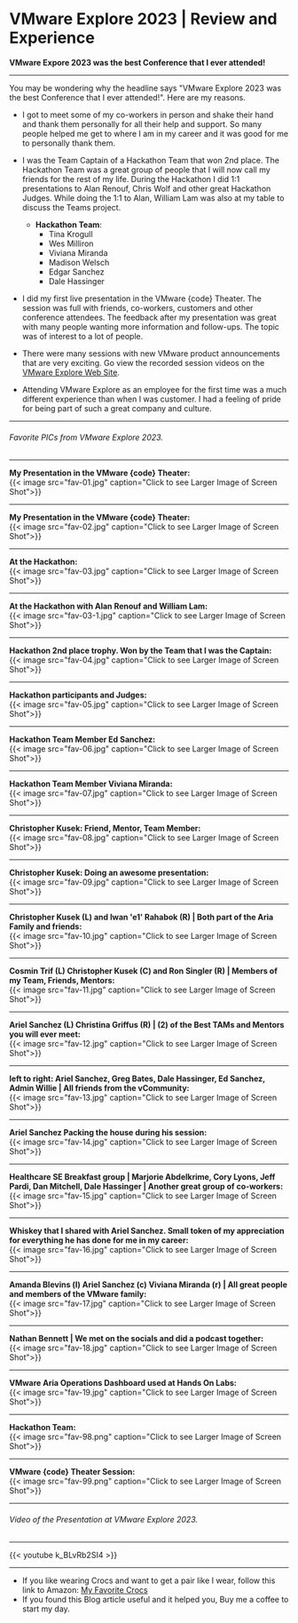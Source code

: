 # VMware Explore 2023 | Review and Experience


**VMware Expore 2023 was the best Conference that I ever attended!**

<!--more-->

---

You may be wondering why the headline says "VMware Explore 2023 was the best Conference that I ever attended!". Here are my reasons.  

* I got to meet some of my co-workers in person and shake their hand and thank them personally for all their help and support. So many people helped me get to where I am in my career and it was good for me to personally thank them.  

* I was the Team Captain of a Hackathon Team that won 2nd place. The Hackathon Team was a great group of people that I will now call my friends for the rest of my life. During the Hackathon I did 1:1 presentations to Alan Renouf, Chris Wolf and other great Hackathon Judges. While doing the 1:1 to Alan, William Lam was also at my table to discuss the Teams project.
  * **Hackathon Team**:  
    * Tina Krogull  
    * Wes Milliron  
    * Viviana Miranda  
    * Madison Welsch  
    * Edgar Sanchez  
    * Dale Hassinger  

* I did my first live presentation in the VMware {code} Theater. The session was full with friends, co-workers, customers and other conference attendees. The feedback after my presentation was great with many people wanting more information and follow-ups. The topic was of interest to a lot of people.  

* There were many sessions with new VMware product announcements that are very exciting. Go view the recorded session videos on the [VMware Explore Web Site](https://www.vmware.com/explore/video-library/search.html#year=2023).  

* Attending VMware Explore as an employee for the first time was a much different experience than when I was customer. I had a feeling of pride for being part of such a great company and culture.  





---

###### Favorite PICs from VMware Explore 2023.

---

**My Presentation in the VMware {code} Theater:**  
{{< image src="fav-01.jpg" caption="Click to see Larger Image of Screen Shot">}}  

---

**My Presentation in the VMware {code} Theater:**  
{{< image src="fav-02.jpg" caption="Click to see Larger Image of Screen Shot">}}  

---

**At the Hackathon:**  
{{< image src="fav-03.jpg" caption="Click to see Larger Image of Screen Shot">}}  

---

**At the Hackathon with Alan Renouf and William Lam:**  
{{< image src="fav-03-1.jpg" caption="Click to see Larger Image of Screen Shot">}}  

---

**Hackathon 2nd place trophy. Won by the Team that I was the Captain:**  
{{< image src="fav-04.jpg" caption="Click to see Larger Image of Screen Shot">}}  

---

**Hackathon participants and Judges:**  
{{< image src="fav-05.jpg" caption="Click to see Larger Image of Screen Shot">}}  

---

**Hackathon Team Member Ed Sanchez:**  
{{< image src="fav-06.jpg" caption="Click to see Larger Image of Screen Shot">}}  

---

**Hackathon Team Member Viviana Miranda:**  
{{< image src="fav-07.jpg" caption="Click to see Larger Image of Screen Shot">}}  

---

**Christopher Kusek: Friend, Mentor, Team Member:**  
{{< image src="fav-08.jpg" caption="Click to see Larger Image of Screen Shot">}}  

---

**Christopher Kusek: Doing an awesome presentation:**  
{{< image src="fav-09.jpg" caption="Click to see Larger Image of Screen Shot">}}  

---

**Christopher Kusek (L) and Iwan 'e1' Rahabok (R) | Both part of the Aria Family and friends:**  
{{< image src="fav-10.jpg" caption="Click to see Larger Image of Screen Shot">}}  

---

**Cosmin Trif (L) Christopher Kusek (C) and Ron Singler (R) | Members of my Team, Friends, Mentors:**  
{{< image src="fav-11.jpg" caption="Click to see Larger Image of Screen Shot">}}  

---

**Ariel Sanchez (L) Christina Griffus (R) | (2) of the Best TAMs and Mentors you will ever meet:**  
{{< image src="fav-12.jpg" caption="Click to see Larger Image of Screen Shot">}}  

---

**left to right: Ariel Sanchez, Greg Bates, Dale Hassinger, Ed Sanchez, Admin Willie | All friends from the vCommunity:**  
{{< image src="fav-13.jpg" caption="Click to see Larger Image of Screen Shot">}}  

---

**Ariel Sanchez Packing the house during his session:**  
{{< image src="fav-14.jpg" caption="Click to see Larger Image of Screen Shot">}}  

---

**Healthcare SE Breakfast group | Marjorie Abdelkrime, Cory Lyons, Jeff Pardi, Dan Mitchell, Dale Hassinger | Another great group of co-workers:**  
{{< image src="fav-15.jpg" caption="Click to see Larger Image of Screen Shot">}}  

---

**Whiskey that I shared with Ariel Sanchez. Small token of my appreciation for everything he has done for me in my career:**  
{{< image src="fav-16.jpg" caption="Click to see Larger Image of Screen Shot">}}  

---

**Amanda Blevins (l) Ariel Sanchez (c) Viviana Miranda (r) | All great people and members of the VMware family:**  
{{< image src="fav-17.jpg" caption="Click to see Larger Image of Screen Shot">}}  

---

**Nathan Bennett | We met on the socials and did a podcast together:**  
{{< image src="fav-18.jpg" caption="Click to see Larger Image of Screen Shot">}}  

---

**VMware Aria Operations Dashboard used at Hands On Labs:**  
{{< image src="fav-19.jpg" caption="Click to see Larger Image of Screen Shot">}}  

---

**Hackathon Team:**  
{{< image src="fav-98.png" caption="Click to see Larger Image of Screen Shot">}}  

---

**VMware {code} Theater Session:**  
{{< image src="fav-99.png" caption="Click to see Larger Image of Screen Shot">}}  

---

###### Video of the Presentation at VMware Explore 2023.

---

{{< youtube k_BLvRb2SI4 >}}

---

* If you like wearing Crocs and want to get a pair like I wear, follow this link to Amazon:
<a target="_blank" href="https://www.amazon.com/dp/B001V7Z27W?psc=1&amp;ref=ppx_yo2ov_dt_b_product_details&_encoding=UTF8&tag=vcrocs-20&linkCode=ur2&linkId=fa4c787c9ab59a9b8a54b48c402b8517&camp=1789&creative=9325">My Favorite Crocs</a>  
* If you found this Blog article useful and it helped you, Buy me a coffee to start my day.  

<center>
<script type="text/javascript" src="https://cdnjs.buymeacoffee.com/1.0.0/button.prod.min.js" data-name="bmc-button" data-slug="dalehassinger" data-color="#FFDD00" data-emoji=""  data-font="Cookie" data-text="Buy me a coffee" data-outline-color="#000000" data-font-color="#000000" data-coffee-color="#ffffff" ></script>
</center>

